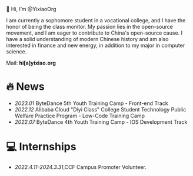 👋 Hi, I’m @YixiaoOrg

I am currently a sophomore student in a vocational college, and I have the honor of being the class monitor. My passion lies in the open-source movement, and I am eager to contribute to China's open-source cause. I have a solid understanding of modern Chinese history and am also interested in finance and new energy, in addition to my major in computer science.

Mail: **hi[a]yixiao.org**


# 🔥 News
- *2023.01* ByteDance 5th Youth Training Camp - Front-end Track
- *2022.12* Alibaba Cloud "Diyi Class" College Student Technology Public Welfare Practice Program - Low-Code Training Camp
- *2022.07* ByteDance 4th Youth Training Camp - IOS Development Track



# 💻 Internships
- *2022.4.11-2024.3.31*,CCF Campus Promoter Volunteer.
